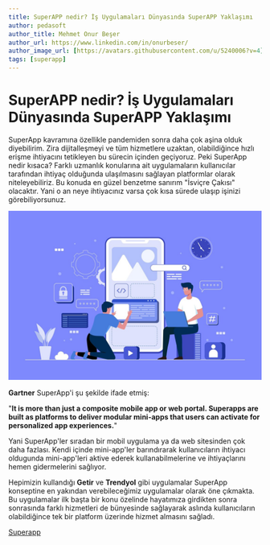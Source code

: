 ```yaml
---
title: SuperAPP nedir? İş Uygulamaları Dünyasında SuperAPP Yaklaşımı
author: pedasoft
author_title: Mehmet Onur Beşer
author_url: https://www.linkedin.com/in/onurbeser/
author_image_url: [https://avatars.githubusercontent.com/u/5240006?v=4](https://media-exp1.licdn.com/dms/image/C4D03AQFfDpqqLL8yrA/profile-displayphoto-shrink_800_800/0/1663150925435?e=1672876800&v=beta&t=RCyKoAsnWWHeixLVszqqCTqRl6WBwXpEy__oUr_VxEU)
tags: [superapp]
---
```


# SuperAPP nedir? İş Uygulamaları Dünyasında SuperAPP Yaklaşımı

SuperApp kavramına özellikle pandemiden sonra daha çok aşina olduk diyebilirim. Zira dijitalleşmeyi ve tüm hizmetlere uzaktan, olabildiğince hızlı erişme ihtiyacını tetikleyen bu sürecin içinden geçiyoruz.
Peki SuperApp nedir kısaca? Farklı uzmanlık konularına ait uygulamaların kullanıcılar tarafından ihtiyaç olduğunda ulaşılmasını sağlayan platformlar olarak niteleyebiliriz. Bu konuda en güzel benzetme sanırım "İsviçre Çakısı" olacaktır. Yani o an neye ihtiyacınız varsa çok kısa sürede ulaşıp işinizi görebiliyorsunuz.

![Superapp](../blogimages/app01.jpeg)

**Gartner** SuperApp'i şu şekilde ifade etmiş:

 "**It is more than just a composite mobile app or web portal. Superapps are built as platforms to deliver modular mini-apps that users can activate for personalized app experiences.**"
 
Yani SuperApp'ler sıradan bir mobil uygulama ya da web sitesinden çok daha fazlası. Kendi içinde mini-app'ler barındırarak kullanıcıların ihtiyacı oldugunda mini-app'leri aktive ederek kullanabilmelerine ve ihtiyaçlarını hemen gidermelerini sağlıyor.

Hepimizin kullandığı **Getir** ve **Trendyol** gibi uygulamalar SuperApp konseptine en yakından verebileceğimiz uygulamalar olarak öne çıkmakta. Bu uygulamalar ilk başta bir konu özelinde hayatımıza girdikten sonra sonrasında farklı hizmetleri de bünyesinde sağlayarak aslında kullanıcıların olabildiğince tek bir platform üzerinde hizmet almasını sağladı.

[Superapp](../blogimages/app02.jpeg)

